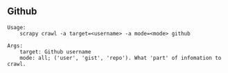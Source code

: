 ## Github

    Usage:
        scrapy crawl -a target=<username> -a mode=<mode> github

    Args:
        target: Github username
        mode: all; ('user', 'gist', 'repo'). What 'part' of infomation to crawl.

